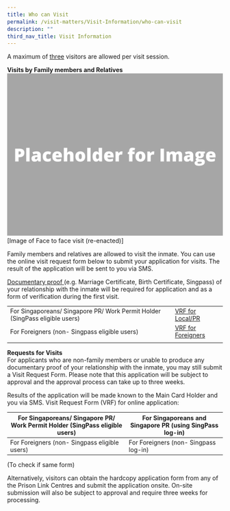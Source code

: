 ```yaml
---
title: Who can Visit
permalink: /visit-matters/Visit-Information/who-can-visit
description: ""
third_nav_title: Visit Information
---
```

A maximum of <u>three</u> visitors are allowed per visit session.

**Visits by Family members and Relatives**<br>
![](/images/Placeholder%20for%20Image.png)
[Image of Face to face visit (re-enacted)]

Family members and relatives are allowed to visit the inmate. You can use the online visit request form below to submit your application for visits. The result of the application will be sent to you via SMS. 

[Documentary proof ](/visit-matters/documents)(e.g. Marriage Certificate, Birth Certificate, Singpass) of your relationship with the inmate will be required for application and as a form of verification during the first visit.

||  | 
| -------- | -------- | 
| For Singaporeans/ Singapore PR/ Work Permit Holder (SingPass eligible users)|[VRF for Local/PR](https://form.gov.sg/#!/5fbb510b2bcec70011435e8b)|
| For Foreigners (non- Singpass eligible users)|[VRF for Foreigners](https://form.gov.sg/#!/5c88baed9a3a3c0010c18c70)|
||  | 

**Requests for Visits**<br>
For applicants who are non-family members or unable to produce any documentary proof of your relationship with the inmate, you may still submit a Visit Request Form. Please note that this application will be subject to approval and the approval process can take up to three weeks. 

Results of the application will be made known to the Main Card Holder and you via SMS. 
Visit Request Form (VRF) for online application:

|For Singaporeans/ Singapore PR/ Work Permit Holder (SingPass eligible users)| For Singaporeans and Singapore PR (using SingPass log-in)| 
| -------- | -------- | 
| For Foreigners (non- Singpass eligible users)|For Foreigners (non- Singpass log-in)|
(To check if same form)

Alternatively, visitors can obtain the hardcopy application form from any of the Prison Link Centres and submit the application onsite. On-site submission will also be subject to approval and require three weeks for processing.